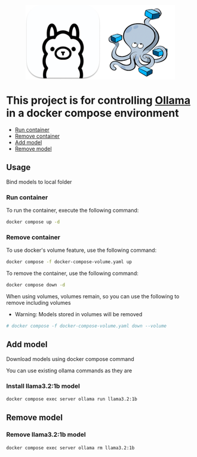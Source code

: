 <div style="display: flex; justify-content: center;">
    <img src="img/doc/ollama.png" alt="alt text" width="200" height="200"> 
    <img src="img/doc/compose.png" alt="alt text" width="200" height="200">
</div>

# This project is for controlling [Ollama](https://github.com/ollama/ollama) in a docker compose environment

- [Run container](#run-container)
- [Remove container](#remove-container)
- [Add model](#add-model)
- [Remove model](#remove-model)

## Usage
Bind models to local folder

### Run container
To run the container, execute the following command:

```bash
docker compose up -d 
```

### Remove container

To use docker's volume feature, use the following command:
```bash
docker compose -f docker-compose-volume.yaml up
```

To remove the container, use the following command:
```bash
docker compose down -d 
```

When using volumes, volumes remain, so you can use the following to remove including volumes

* Warning: Models stored in volumes will be removed
```bash
# docker compose -f docker-compose-volume.yaml down --volume
```

## Add model
Download models using docker compose command

You can use existing ollama commands as they are

### Install llama3.2:1b model
```bash
docker compose exec server ollama run llama3.2:1b
```

## Remove model

### Remove llama3.2:1b model
```bash
docker compose exec server ollama rm llama3.2:1b
```
